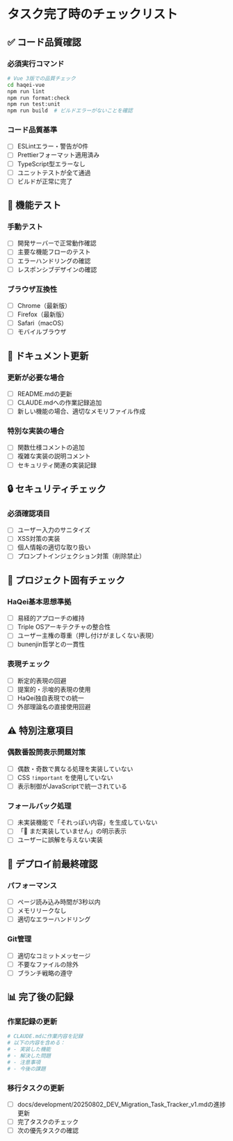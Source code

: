 # タスク完了時のチェックリスト

## ✅ コード品質確認

### 必須実行コマンド
```bash
# Vue 3版での品質チェック
cd haqei-vue
npm run lint
npm run format:check
npm run test:unit
npm run build  # ビルドエラーがないことを確認
```

### コード品質基準
- [ ] ESLintエラー・警告が0件
- [ ] Prettierフォーマット適用済み
- [ ] TypeScript型エラーなし
- [ ] ユニットテストが全て通過
- [ ] ビルドが正常に完了

## 🧪 機能テスト

### 手動テスト
- [ ] 開発サーバーで正常動作確認
- [ ] 主要な機能フローのテスト
- [ ] エラーハンドリングの確認
- [ ] レスポンシブデザインの確認

### ブラウザ互換性
- [ ] Chrome（最新版）
- [ ] Firefox（最新版）
- [ ] Safari（macOS）
- [ ] モバイルブラウザ

## 📝 ドキュメント更新

### 更新が必要な場合
- [ ] README.mdの更新
- [ ] CLAUDE.mdへの作業記録追加
- [ ] 新しい機能の場合、適切なメモリファイル作成

### 特別な実装の場合
- [ ] 関数仕様コメントの追加
- [ ] 複雑な実装の説明コメント
- [ ] セキュリティ関連の実装記録

## 🔒 セキュリティチェック

### 必須確認項目
- [ ] ユーザー入力のサニタイズ
- [ ] XSS対策の実装
- [ ] 個人情報の適切な取り扱い
- [ ] プロンプトインジェクション対策（削除禁止）

## 🎯 プロジェクト固有チェック

### HaQei基本思想準拠
- [ ] 易経的アプローチの維持
- [ ] Triple OSアーキテクチャの整合性
- [ ] ユーザー主権の尊重（押し付けがましくない表現）
- [ ] bunenjin哲学との一貫性

### 表現チェック
- [ ] 断定的表現の回避
- [ ] 提案的・示唆的表現の使用
- [ ] HaQei独自表現での統一
- [ ] 外部理論名の直接使用回避

## ⚠️ 特別注意項目

### 偶数番設問表示問題対策
- [ ] 偶数・奇数で異なる処理を実装していない
- [ ] CSS `!important` を使用していない
- [ ] 表示制御がJavaScriptで統一されている

### フォールバック処理
- [ ] 未実装機能で「それっぽい内容」を生成していない
- [ ] 「🚧 まだ実装していません」の明示表示
- [ ] ユーザーに誤解を与えない実装

## 🚀 デプロイ前最終確認

### パフォーマンス
- [ ] ページ読み込み時間が3秒以内
- [ ] メモリリークなし
- [ ] 適切なエラーハンドリング

### Git管理
- [ ] 適切なコミットメッセージ
- [ ] 不要なファイルの除外
- [ ] ブランチ戦略の遵守

## 📊 完了後の記録

### 作業記録の更新
```bash
# CLAUDE.mdに作業内容を記録
# 以下の内容を含める：
# - 実装した機能
# - 解決した問題
# - 注意事項
# - 今後の課題
```

### 移行タスクの更新
- [ ] docs/development/20250802_DEV_Migration_Task_Tracker_v1.mdの進捗更新
- [ ] 完了タスクのチェック
- [ ] 次の優先タスクの確認